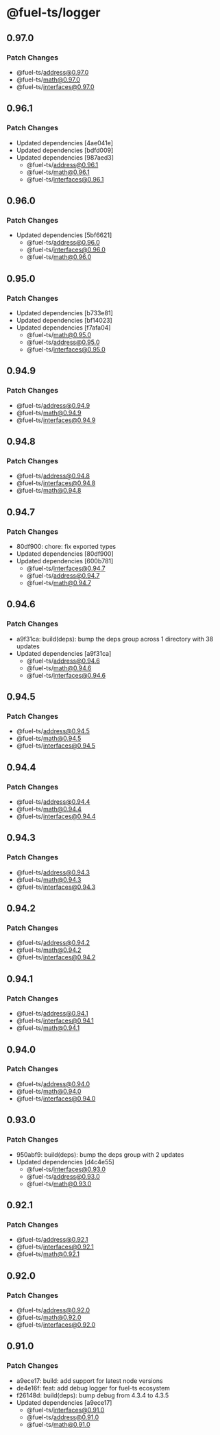 # @fuel-ts/logger

## 0.97.0

### Patch Changes

- @fuel-ts/address@0.97.0
- @fuel-ts/math@0.97.0
- @fuel-ts/interfaces@0.97.0

## 0.96.1

### Patch Changes

- Updated dependencies [4ae041e]
- Updated dependencies [bdfd009]
- Updated dependencies [987aed3]
  - @fuel-ts/address@0.96.1
  - @fuel-ts/math@0.96.1
  - @fuel-ts/interfaces@0.96.1

## 0.96.0

### Patch Changes

- Updated dependencies [5bf6621]
  - @fuel-ts/address@0.96.0
  - @fuel-ts/interfaces@0.96.0
  - @fuel-ts/math@0.96.0

## 0.95.0

### Patch Changes

- Updated dependencies [b733e81]
- Updated dependencies [bf14023]
- Updated dependencies [f7afa04]
  - @fuel-ts/math@0.95.0
  - @fuel-ts/address@0.95.0
  - @fuel-ts/interfaces@0.95.0

## 0.94.9

### Patch Changes

- @fuel-ts/address@0.94.9
- @fuel-ts/math@0.94.9
- @fuel-ts/interfaces@0.94.9

## 0.94.8

### Patch Changes

- @fuel-ts/address@0.94.8
- @fuel-ts/interfaces@0.94.8
- @fuel-ts/math@0.94.8

## 0.94.7

### Patch Changes

- 80df900: chore: fix exported types
- Updated dependencies [80df900]
- Updated dependencies [600b781]
  - @fuel-ts/interfaces@0.94.7
  - @fuel-ts/address@0.94.7
  - @fuel-ts/math@0.94.7

## 0.94.6

### Patch Changes

- a9f31ca: build(deps): bump the deps group across 1 directory with 38 updates
- Updated dependencies [a9f31ca]
  - @fuel-ts/address@0.94.6
  - @fuel-ts/math@0.94.6
  - @fuel-ts/interfaces@0.94.6

## 0.94.5

### Patch Changes

- @fuel-ts/address@0.94.5
- @fuel-ts/math@0.94.5
- @fuel-ts/interfaces@0.94.5

## 0.94.4

### Patch Changes

- @fuel-ts/address@0.94.4
- @fuel-ts/math@0.94.4
- @fuel-ts/interfaces@0.94.4

## 0.94.3

### Patch Changes

- @fuel-ts/address@0.94.3
- @fuel-ts/math@0.94.3
- @fuel-ts/interfaces@0.94.3

## 0.94.2

### Patch Changes

- @fuel-ts/address@0.94.2
- @fuel-ts/math@0.94.2
- @fuel-ts/interfaces@0.94.2

## 0.94.1

### Patch Changes

- @fuel-ts/address@0.94.1
- @fuel-ts/interfaces@0.94.1
- @fuel-ts/math@0.94.1

## 0.94.0

### Patch Changes

- @fuel-ts/address@0.94.0
- @fuel-ts/math@0.94.0
- @fuel-ts/interfaces@0.94.0

## 0.93.0

### Patch Changes

- 950abf9: build(deps): bump the deps group with 2 updates
- Updated dependencies [d4c4e55]
  - @fuel-ts/interfaces@0.93.0
  - @fuel-ts/address@0.93.0
  - @fuel-ts/math@0.93.0

## 0.92.1

### Patch Changes

- @fuel-ts/address@0.92.1
- @fuel-ts/interfaces@0.92.1
- @fuel-ts/math@0.92.1

## 0.92.0

### Patch Changes

- @fuel-ts/address@0.92.0
- @fuel-ts/math@0.92.0
- @fuel-ts/interfaces@0.92.0

## 0.91.0

### Patch Changes

- a9ece17: build: add support for latest node versions
- de4e16f: feat: add debug logger for fuel-ts ecosystem
- f26148d: build(deps): bump debug from 4.3.4 to 4.3.5
- Updated dependencies [a9ece17]
  - @fuel-ts/interfaces@0.91.0
  - @fuel-ts/address@0.91.0
  - @fuel-ts/math@0.91.0
